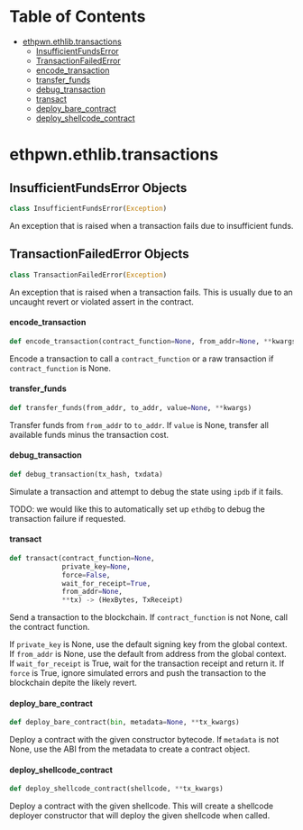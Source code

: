 # Table of Contents

* [ethpwn.ethlib.transactions](#ethpwn.ethlib.transactions)
  * [InsufficientFundsError](#ethpwn.ethlib.transactions.InsufficientFundsError)
  * [TransactionFailedError](#ethpwn.ethlib.transactions.TransactionFailedError)
  * [encode\_transaction](#ethpwn.ethlib.transactions.encode_transaction)
  * [transfer\_funds](#ethpwn.ethlib.transactions.transfer_funds)
  * [debug\_transaction](#ethpwn.ethlib.transactions.debug_transaction)
  * [transact](#ethpwn.ethlib.transactions.transact)
  * [deploy\_bare\_contract](#ethpwn.ethlib.transactions.deploy_bare_contract)
  * [deploy\_shellcode\_contract](#ethpwn.ethlib.transactions.deploy_shellcode_contract)

<a id="ethpwn.ethlib.transactions"></a>

# ethpwn.ethlib.transactions

<a id="ethpwn.ethlib.transactions.InsufficientFundsError"></a>

## InsufficientFundsError Objects

```python
class InsufficientFundsError(Exception)
```

An exception that is raised when a transaction fails due to insufficient funds.

<a id="ethpwn.ethlib.transactions.TransactionFailedError"></a>

## TransactionFailedError Objects

```python
class TransactionFailedError(Exception)
```

An exception that is raised when a transaction fails. This is usually due to an uncaught revert or violated assert
in the contract.

<a id="ethpwn.ethlib.transactions.encode_transaction"></a>

#### encode\_transaction

```python
def encode_transaction(contract_function=None, from_addr=None, **kwargs)
```

Encode a transaction to call a `contract_function` or a raw transaction if `contract_function` is None.

<a id="ethpwn.ethlib.transactions.transfer_funds"></a>

#### transfer\_funds

```python
def transfer_funds(from_addr, to_addr, value=None, **kwargs)
```

Transfer funds from `from_addr` to `to_addr`. If `value` is None, transfer all available funds minus the transaction cost.

<a id="ethpwn.ethlib.transactions.debug_transaction"></a>

#### debug\_transaction

```python
def debug_transaction(tx_hash, txdata)
```

Simulate a transaction and attempt to debug the state using `ipdb` if it fails.

TODO: we would like this to automatically set up `ethdbg` to debug the transaction failure if requested.

<a id="ethpwn.ethlib.transactions.transact"></a>

#### transact

```python
def transact(contract_function=None,
             private_key=None,
             force=False,
             wait_for_receipt=True,
             from_addr=None,
             **tx) -> (HexBytes, TxReceipt)
```

Send a transaction to the blockchain. If `contract_function` is not None, call the contract function.

If `private_key` is None, use the default signing key from the global context.
If `from_addr` is None, use the default from address from the global context.
If `wait_for_receipt` is True, wait for the transaction receipt and return it.
If `force` is True, ignore simulated errors and push the transaction to the blockchain depite the likely revert.

<a id="ethpwn.ethlib.transactions.deploy_bare_contract"></a>

#### deploy\_bare\_contract

```python
def deploy_bare_contract(bin, metadata=None, **tx_kwargs)
```

Deploy a contract with the given constructor bytecode. If `metadata` is not None, use the ABI from the metadata to create a
contract object.

<a id="ethpwn.ethlib.transactions.deploy_shellcode_contract"></a>

#### deploy\_shellcode\_contract

```python
def deploy_shellcode_contract(shellcode, **tx_kwargs)
```

Deploy a contract with the given shellcode. This will create a shellcode deployer constructor that will deploy the given shellcode
when called.

